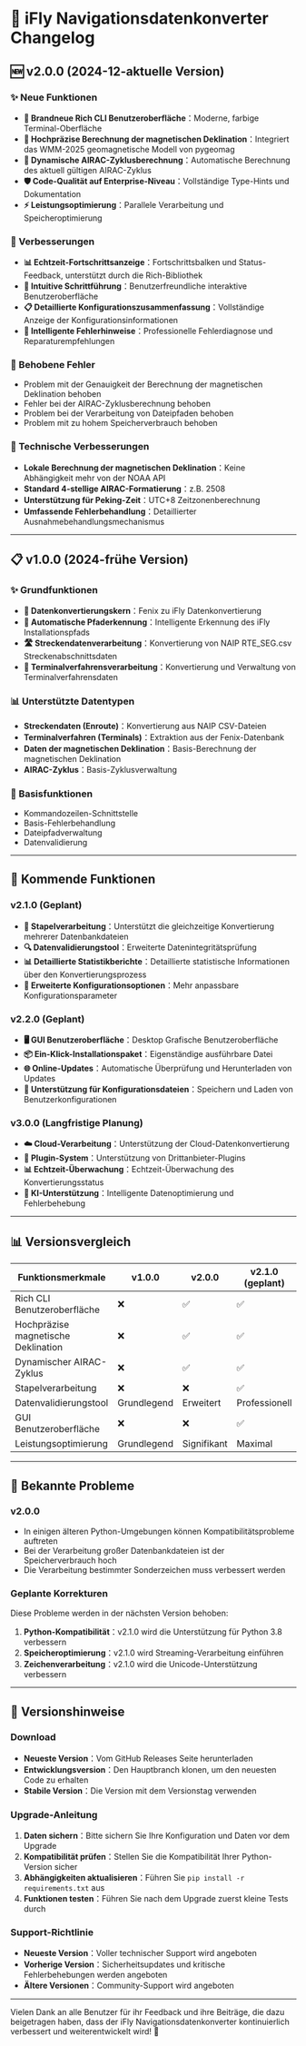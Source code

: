 # 📝 iFly Navigationsdatenkonverter Changelog

## 🆕 v2.0.0 (2024-12-aktuelle Version)

### ✨ Neue Funktionen
- **🎨 Brandneue Rich CLI Benutzeroberfläche**：Moderne, farbige Terminal-Oberfläche
- **🧭 Hochpräzise Berechnung der magnetischen Deklination**：Integriert das WMM-2025 geomagnetische Modell von pygeomag
- **📅 Dynamische AIRAC-Zyklusberechnung**：Automatische Berechnung des aktuell gültigen AIRAC-Zyklus
- **🛡️ Code-Qualität auf Enterprise-Niveau**：Vollständige Type-Hints und Dokumentation
- **⚡ Leistungsoptimierung**：Parallele Verarbeitung und Speicheroptimierung

### 🔧 Verbesserungen
- **📊 Echtzeit-Fortschrittsanzeige**：Fortschrittsbalken und Status-Feedback, unterstützt durch die Rich-Bibliothek
- **🎯 Intuitive Schrittführung**：Benutzerfreundliche interaktive Benutzeroberfläche
- **📋 Detaillierte Konfigurationszusammenfassung**：Vollständige Anzeige der Konfigurationsinformationen
- **🚨 Intelligente Fehlerhinweise**：Professionelle Fehlerdiagnose und Reparaturempfehlungen

### 🐛 Behobene Fehler
- Problem mit der Genauigkeit der Berechnung der magnetischen Deklination behoben
- Fehler bei der AIRAC-Zyklusberechnung behoben
- Problem bei der Verarbeitung von Dateipfaden behoben
- Problem mit zu hohem Speicherverbrauch behoben

### 🔄 Technische Verbesserungen
- **Lokale Berechnung der magnetischen Deklination**：Keine Abhängigkeit mehr von der NOAA API
- **Standard 4-stellige AIRAC-Formatierung**：z.B. 2508
- **Unterstützung für Peking-Zeit**：UTC+8 Zeitzonenberechnung
- **Umfassende Fehlerbehandlung**：Detaillierter Ausnahmebehandlungsmechanismus

---

## 📋 v1.0.0 (2024-frühe Version)

### ✨ Grundfunktionen
- **🔄 Datenkonvertierungskern**：Fenix zu iFly Datenkonvertierung
- **📁 Automatische Pfaderkennung**：Intelligente Erkennung des iFly Installationspfads
- **🛣️ Streckendatenverarbeitung**：Konvertierung von NAIP RTE_SEG.csv Streckenabschnittsdaten
- **🏢 Terminalverfahrensverarbeitung**：Konvertierung und Verwaltung von Terminalverfahrensdaten

### 📊 Unterstützte Datentypen
- **Streckendaten (Enroute)**：Konvertierung aus NAIP CSV-Dateien
- **Terminalverfahren (Terminals)**：Extraktion aus der Fenix-Datenbank
- **Daten der magnetischen Deklination**：Basis-Berechnung der magnetischen Deklination
- **AIRAC-Zyklus**：Basis-Zyklusverwaltung

### 🔧 Basisfunktionen
- Kommandozeilen-Schnittstelle
- Basis-Fehlerbehandlung
- Dateipfadverwaltung
- Datenvalidierung

---

## 🚀 Kommende Funktionen

### v2.1.0 (Geplant)
- **🎯 Stapelverarbeitung**：Unterstützt die gleichzeitige Konvertierung mehrerer Datenbankdateien
- **🔍 Datenvalidierungstool**：Erweiterte Datenintegritätsprüfung
- **📊 Detaillierte Statistikberichte**：Detaillierte statistische Informationen über den Konvertierungsprozess
- **🔧 Erweiterte Konfigurationsoptionen**：Mehr anpassbare Konfigurationsparameter

### v2.2.0 (Geplant)
- **🖥️ GUI Benutzeroberfläche**：Desktop Grafische Benutzeroberfläche
- **📦 Ein-Klick-Installationspaket**：Eigenständige ausführbare Datei
- **🌐 Online-Updates**：Automatische Überprüfung und Herunterladen von Updates
- **📝 Unterstützung für Konfigurationsdateien**：Speichern und Laden von Benutzerkonfigurationen

### v3.0.0 (Langfristige Planung)
- **☁️ Cloud-Verarbeitung**：Unterstützung der Cloud-Datenkonvertierung
- **🔌 Plugin-System**：Unterstützung von Drittanbieter-Plugins
- **📊 Echtzeit-Überwachung**：Echtzeit-Überwachung des Konvertierungsstatus
- **🤖 KI-Unterstützung**：Intelligente Datenoptimierung und Fehlerbehebung

---

## 📊 Versionsvergleich

| Funktionsmerkmale | v1.0.0 | v2.0.0 | v2.1.0 (geplant) |
|---------|--------|--------|---------------|
| Rich CLI Benutzeroberfläche | ❌ | ✅ | ✅ |
| Hochpräzise magnetische Deklination | ❌ | ✅ | ✅ |
| Dynamischer AIRAC-Zyklus | ❌ | ✅ | ✅ |
| Stapelverarbeitung | ❌ | ❌ | ✅ |
| Datenvalidierungstool | Grundlegend | Erweitert | Professionell |
| GUI Benutzeroberfläche | ❌ | ❌ | ✅ |
| Leistungsoptimierung | Grundlegend | Signifikant | Maximal |

---

## 🐛 Bekannte Probleme

### v2.0.0
- In einigen älteren Python-Umgebungen können Kompatibilitätsprobleme auftreten
- Bei der Verarbeitung großer Datenbankdateien ist der Speicherverbrauch hoch
- Die Verarbeitung bestimmter Sonderzeichen muss verbessert werden

### Geplante Korrekturen
Diese Probleme werden in der nächsten Version behoben:
1. **Python-Kompatibilität**：v2.1.0 wird die Unterstützung für Python 3.8 verbessern
2. **Speicheroptimierung**：v2.1.0 wird Streaming-Verarbeitung einführen
3. **Zeichenverarbeitung**：v2.1.0 wird die Unicode-Unterstützung verbessern

---

## 📢 Versionshinweise

### Download
- **Neueste Version**：Vom GitHub Releases Seite herunterladen
- **Entwicklungsversion**：Den Hauptbranch klonen, um den neuesten Code zu erhalten
- **Stabile Version**：Die Version mit dem Versionstag verwenden

### Upgrade-Anleitung
1. **Daten sichern**：Bitte sichern Sie Ihre Konfiguration und Daten vor dem Upgrade
2. **Kompatibilität prüfen**：Stellen Sie die Kompatibilität Ihrer Python-Version sicher
3. **Abhängigkeiten aktualisieren**：Führen Sie `pip install -r requirements.txt` aus
4. **Funktionen testen**：Führen Sie nach dem Upgrade zuerst kleine Tests durch

### Support-Richtlinie
- **Neueste Version**：Voller technischer Support wird angeboten
- **Vorherige Version**：Sicherheitsupdates und kritische Fehlerbehebungen werden angeboten
- **Ältere Versionen**：Community-Support wird angeboten

---

Vielen Dank an alle Benutzer für ihr Feedback und ihre Beiträge, die dazu beigetragen haben, dass der iFly Navigationsdatenkonverter kontinuierlich verbessert und weiterentwickelt wird! 🙏